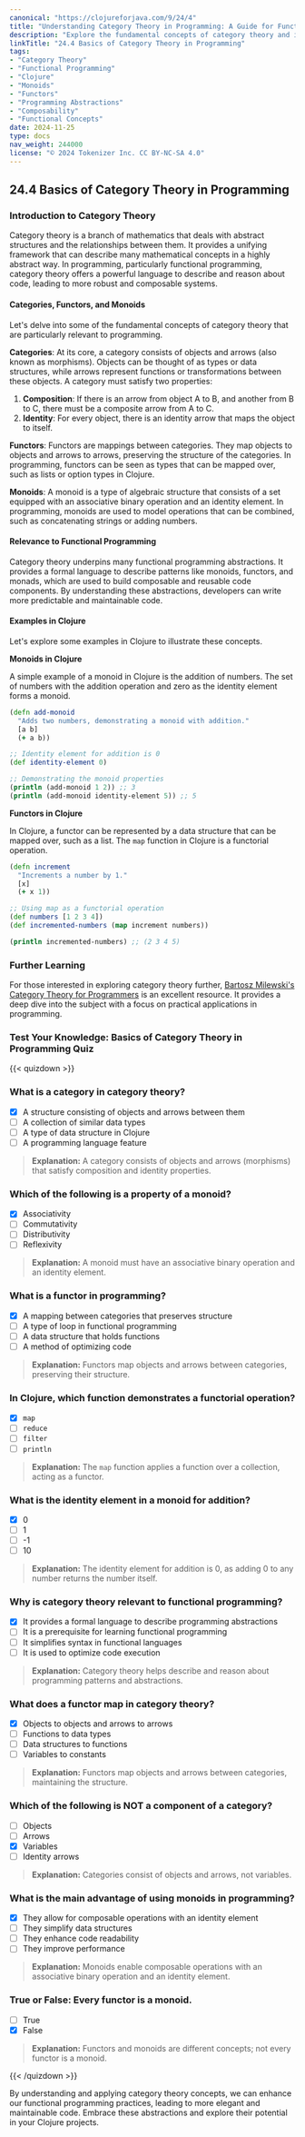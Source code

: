 ```yaml
---
canonical: "https://clojureforjava.com/9/24/4"
title: "Understanding Category Theory in Programming: A Guide for Functional Developers"
description: "Explore the fundamental concepts of category theory and its relevance to functional programming, with practical examples in Clojure."
linkTitle: "24.4 Basics of Category Theory in Programming"
tags:
- "Category Theory"
- "Functional Programming"
- "Clojure"
- "Monoids"
- "Functors"
- "Programming Abstractions"
- "Composability"
- "Functional Concepts"
date: 2024-11-25
type: docs
nav_weight: 244000
license: "© 2024 Tokenizer Inc. CC BY-NC-SA 4.0"
---
```


## 24.4 Basics of Category Theory in Programming

### Introduction to Category Theory

Category theory is a branch of mathematics that deals with abstract structures and the relationships between them. It provides a unifying framework that can describe many mathematical concepts in a highly abstract way. In programming, particularly functional programming, category theory offers a powerful language to describe and reason about code, leading to more robust and composable systems.

#### Categories, Functors, and Monoids

Let's delve into some of the fundamental concepts of category theory that are particularly relevant to programming.

**Categories**: At its core, a category consists of objects and arrows (also known as morphisms). Objects can be thought of as types or data structures, while arrows represent functions or transformations between these objects. A category must satisfy two properties:
1. **Composition**: If there is an arrow from object A to B, and another from B to C, there must be a composite arrow from A to C.
2. **Identity**: For every object, there is an identity arrow that maps the object to itself.

**Functors**: Functors are mappings between categories. They map objects to objects and arrows to arrows, preserving the structure of the categories. In programming, functors can be seen as types that can be mapped over, such as lists or option types in Clojure.

**Monoids**: A monoid is a type of algebraic structure that consists of a set equipped with an associative binary operation and an identity element. In programming, monoids are used to model operations that can be combined, such as concatenating strings or adding numbers.

#### Relevance to Functional Programming

Category theory underpins many functional programming abstractions. It provides a formal language to describe patterns like monoids, functors, and monads, which are used to build composable and reusable code components. By understanding these abstractions, developers can write more predictable and maintainable code.

#### Examples in Clojure

Let's explore some examples in Clojure to illustrate these concepts.

**Monoids in Clojure**

A simple example of a monoid in Clojure is the addition of numbers. The set of numbers with the addition operation and zero as the identity element forms a monoid.

```clojure
(defn add-monoid
  "Adds two numbers, demonstrating a monoid with addition."
  [a b]
  (+ a b))

;; Identity element for addition is 0
(def identity-element 0)

;; Demonstrating the monoid properties
(println (add-monoid 1 2)) ;; 3
(println (add-monoid identity-element 5)) ;; 5
```

**Functors in Clojure**

In Clojure, a functor can be represented by a data structure that can be mapped over, such as a list. The `map` function in Clojure is a functorial operation.

```clojure
(defn increment
  "Increments a number by 1."
  [x]
  (+ x 1))

;; Using map as a functorial operation
(def numbers [1 2 3 4])
(def incremented-numbers (map increment numbers))

(println incremented-numbers) ;; (2 3 4 5)
```

### Further Learning

For those interested in exploring category theory further, [Bartosz Milewski's Category Theory for Programmers](https://github.com/hmemcpy/milewski-ctfp-pdf) is an excellent resource. It provides a deep dive into the subject with a focus on practical applications in programming.

### Test Your Knowledge: Basics of Category Theory in Programming Quiz

{{< quizdown >}}

### What is a category in category theory?

- [x] A structure consisting of objects and arrows between them
- [ ] A collection of similar data types
- [ ] A type of data structure in Clojure
- [ ] A programming language feature

> **Explanation:** A category consists of objects and arrows (morphisms) that satisfy composition and identity properties.

### Which of the following is a property of a monoid?

- [x] Associativity
- [ ] Commutativity
- [ ] Distributivity
- [ ] Reflexivity

> **Explanation:** A monoid must have an associative binary operation and an identity element.

### What is a functor in programming?

- [x] A mapping between categories that preserves structure
- [ ] A type of loop in functional programming
- [ ] A data structure that holds functions
- [ ] A method of optimizing code

> **Explanation:** Functors map objects and arrows between categories, preserving their structure.

### In Clojure, which function demonstrates a functorial operation?

- [x] `map`
- [ ] `reduce`
- [ ] `filter`
- [ ] `println`

> **Explanation:** The `map` function applies a function over a collection, acting as a functor.

### What is the identity element in a monoid for addition?

- [x] 0
- [ ] 1
- [ ] -1
- [ ] 10

> **Explanation:** The identity element for addition is 0, as adding 0 to any number returns the number itself.

### Why is category theory relevant to functional programming?

- [x] It provides a formal language to describe programming abstractions
- [ ] It is a prerequisite for learning functional programming
- [ ] It simplifies syntax in functional languages
- [ ] It is used to optimize code execution

> **Explanation:** Category theory helps describe and reason about programming patterns and abstractions.

### What does a functor map in category theory?

- [x] Objects to objects and arrows to arrows
- [ ] Functions to data types
- [ ] Data structures to functions
- [ ] Variables to constants

> **Explanation:** Functors map objects and arrows between categories, maintaining the structure.

### Which of the following is NOT a component of a category?

- [ ] Objects
- [ ] Arrows
- [x] Variables
- [ ] Identity arrows

> **Explanation:** Categories consist of objects and arrows, not variables.

### What is the main advantage of using monoids in programming?

- [x] They allow for composable operations with an identity element
- [ ] They simplify data structures
- [ ] They enhance code readability
- [ ] They improve performance

> **Explanation:** Monoids enable composable operations with an associative binary operation and an identity element.

### True or False: Every functor is a monoid.

- [ ] True
- [x] False

> **Explanation:** Functors and monoids are different concepts; not every functor is a monoid.

{{< /quizdown >}}

By understanding and applying category theory concepts, we can enhance our functional programming practices, leading to more elegant and maintainable code. Embrace these abstractions and explore their potential in your Clojure projects.
